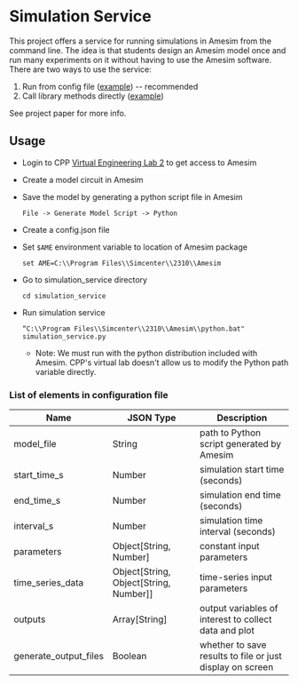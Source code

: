 
# Simulation Service
This project offers a service for running simulations in Amesim from the command line. The idea is that students design an Amesim model once and run many experiments on it without having to use the Amesim software. There are two ways to use the service:

 1. Run from config file ([example](/examples/plane_config.json)) -- recommended 
 2. Call library methods directly ([example](/examples/plane_example.py))

See project paper for more info.

## Usage

-   Login to CPP [Virtual Engineering Lab 2](https://www.cpp.edu/it/virtual-software-lab/index.shtml) to get access to Amesim

-   Create a model circuit in Amesim 

-   Save the model by generating a python script file in Amesim
  
    `File -> Generate Model Script -> Python`

-   Create a config.json file
 
-   Set `$AME` environment variable to location of Amesim package

    `set AME=C:\\Program Files\\Simcenter\\2310\\Amesim`
     
-   Go to simulation_service directory

    `cd simulation_service`
    
-   Run simulation service

    `“C:\\Program Files\\Simcenter\\2310\\Amesim\\python.bat" simulation_service.py`
    - Note: We must run with the python distribution included with Amesim. CPP's virtual lab doesn't allow us to modify the Python path variable directly.


### List of elements in configuration file

| Name |JSON Type|Description|
|--|--|--|
| model_file |String  | path to Python script generated by Amesim |
| start_time_s | Number | simulation start time (seconds) |
| end_time_s | Number | simulation end time (seconds) |
| interval_s | Number | simulation  time interval (seconds) |
| parameters | Object[String, Number] | constant input parameters |
| time_series_data | Object[String, Object[String, Number]] | time-series input parameters |
| outputs | Array[String] | output variables of interest to collect data and plot |
| generate_output_files | Boolean | whether to save results to file or just display on screen|

 
